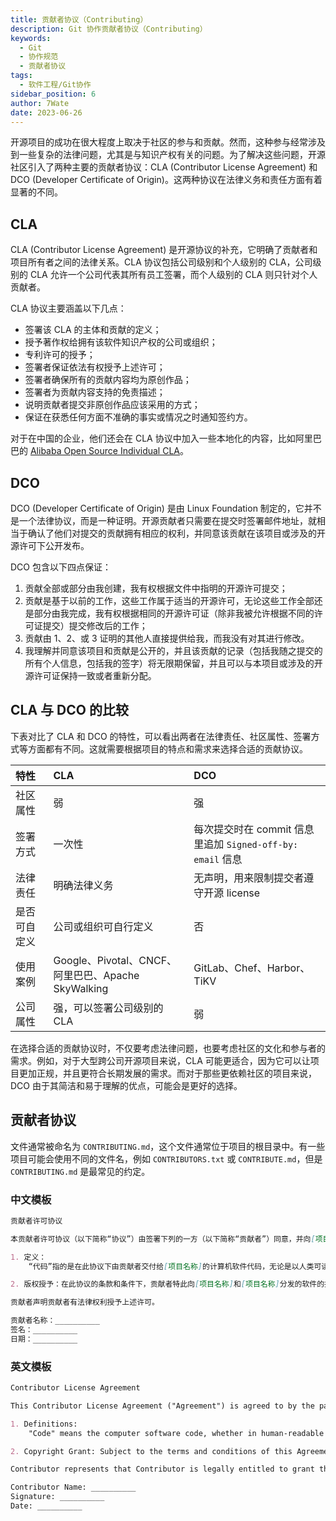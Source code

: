 ```yaml
---
title: 贡献者协议（Contributing）
description: Git 协作贡献者协议（Contributing）
keywords:
  - Git
  - 协作规范
  - 贡献者协议
tags:
  - 软件工程/Git协作
sidebar_position: 6
author: 7Wate
date: 2023-06-26
---
```


开源项目的成功在很大程度上取决于社区的参与和贡献。然而，这种参与经常涉及到一些复杂的法律问题，尤其是与知识产权有关的问题。为了解决这些问题，开源社区引入了两种主要的贡献者协议：CLA (Contributor License Agreement) 和 DCO (Developer Certificate of Origin)。这两种协议在法律义务和责任方面有着显著的不同。

## CLA

CLA (Contributor License Agreement) 是开源协议的补充，它明确了贡献者和项目所有者之间的法律关系。CLA 协议包括公司级别和个人级别的 CLA，公司级别的 CLA 允许一个公司代表其所有员工签署，而个人级别的 CLA 则只针对个人贡献者。

CLA 协议主要涵盖以下几点：

- 签署该 CLA 的主体和贡献的定义；
- 授予著作权给拥有该软件知识产权的公司或组织；
- 专利许可的授予；
- 签署者保证依法有权授予上述许可；
- 签署者确保所有的贡献内容均为原创作品；
- 签署者为贡献内容支持的免责描述；
- 说明贡献者提交非原创作品应该采用的方式；
- 保证在获悉任何方面不准确的事实或情况之时通知签约方。

对于在中国的企业，他们还会在 CLA 协议中加入一些本地化的内容，比如阿里巴巴的 [Alibaba Open Source Individual CLA](https://github.com/aliyun/cla)。

## DCO

DCO (Developer Certificate of Origin) 是由 Linux Foundation 制定的，它并不是一个法律协议，而是一种证明。开源贡献者只需要在提交时签署邮件地址，就相当于确认了他们对提交的贡献拥有相应的权利，并同意该贡献在该项目或涉及的开源许可下公开发布。

DCO 包含以下四点保证：

1. 贡献全部或部分由我创建，我有权根据文件中指明的开源许可提交；
2. 贡献是基于以前的工作，这些工作属于适当的开源许可，无论这些工作全部还是部分由我完成，我有权根据相同的开源许可证（除非我被允许根据不同的许可证提交）提交修改后的工作；
3. 贡献由 1、2、或 3 证明的其他人直接提供给我，而我没有对其进行修改。
4. 我理解并同意该项目和贡献是公开的，并且该贡献的记录（包括我随之提交的所有个人信息，包括我的签字）将无限期保留，并且可以与本项目或涉及的开源许可证保持一致或者重新分配。

## CLA 与 DCO 的比较

下表对比了 CLA 和 DCO 的特性，可以看出两者在法律责任、社区属性、签署方式等方面都有不同。这就需要根据项目的特点和需求来选择合适的贡献协议。

| 特性         | CLA                                                | DCO                                                        |
| :----------- | :------------------------------------------------- | :--------------------------------------------------------- |
| 社区属性     | 弱                                                 | 强                                                         |
| 签署方式     | 一次性                                             | 每次提交时在 commit 信息里追加 `Signed-off-by: email` 信息 |
| 法律责任     | 明确法律义务                                       | 无声明，用来限制提交者遵守开源 license                     |
| 是否可自定义 | 公司或组织可自行定义                               | 否                                                         |
| 使用案例     | Google、Pivotal、CNCF、阿里巴巴、Apache SkyWalking | GitLab、Chef、Harbor、TiKV                                 |
| 公司属性     | 强，可以签署公司级别的 CLA                         | 弱                                                         |

在选择合适的贡献协议时，不仅要考虑法律问题，也要考虑社区的文化和参与者的需求。例如，对于大型跨公司开源项目来说，CLA 可能更适合，因为它可以让项目更加正规，并且更符合长期发展的需求。而对于那些更依赖社区的项目来说，DCO 由于其简洁和易于理解的优点，可能会是更好的选择。

## 贡献者协议

文件通常被命名为 `CONTRIBUTING.md`，这个文件通常位于项目的根目录中。有一些项目可能会使用不同的文件名，例如 `CONTRIBUTORS.txt` 或 `CONTRIBUTE.md`，但是 `CONTRIBUTING.md` 是最常见的约定。

### 中文模板

```markdown
贡献者许可协议

本贡献者许可协议（以下简称“协议”）由签署下列的一方（以下简称“贡献者”）同意，并向[项目名称]授予对由[项目名称]管理的软件项目的某些许可权。本协议自下列最新的签名日期起生效。

1. 定义：
    “代码”指的是在此协议下由贡献者交付给[项目名称]的计算机软件代码，无论是以人类可读形式还是机器可执行形式。

2. 版权授予：在此协议的条款和条件下，贡献者特此向[项目名称]和[项目名称]分发的软件的接收者授予永久的，全球性的，非独占的，免费的，免版税的，不可撤销的版权许可，用于复制，准备衍生作品，公开展示，公开表演，再许可，和分发代码及其衍生作品。

贡献者声明贡献者有法律权利授予上述许可。

贡献者名称：__________
签名：__________
日期：__________

```

### 英文模板

```markdown
Contributor License Agreement

This Contributor License Agreement ("Agreement") is agreed to by the party signing below ("Contributor"), and conveys certain license rights to [Project Name] for software projects managed by [Project Name]. This Agreement is effective as of the latest signature date below.

1. Definitions:
    "Code" means the computer software code, whether in human-readable or machine-executable form, that is delivered by Contributor to [Project Name] under this Agreement.

2. Copyright Grant: Subject to the terms and conditions of this Agreement, Contributor hereby grants to [Project Name] and to recipients of software distributed by [Project Name], a perpetual, worldwide, non-exclusive, no-charge, royalty-free, irrevocable copyright license to reproduce, prepare derivative works of, publicly display, publicly perform, sublicense, and distribute Code and such derivative works.

Contributor represents that Contributor is legally entitled to grant the above license.

Contributor Name: __________
Signature: __________
Date: __________

```
